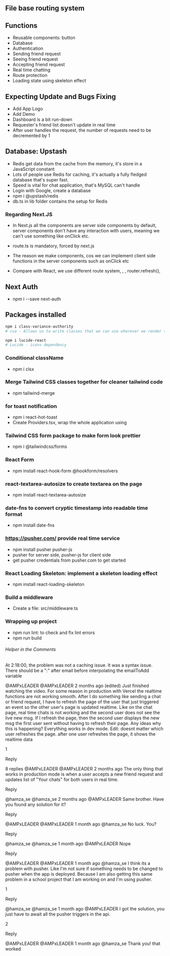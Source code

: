 ## File base routing system

## Functions

- Reusable components: button
- Database
- Authentication
- Sending friend request
- Seeing friend request
- Accepting friend request
- Real time chatting
- Route protection
- Loading state using skeleton effect

## Expecting Update and Bugs Fixing

- Add App Logo
- Add Demo
- Dashboard is a bit run-down
- Requester's friend list doesn't update in real time
- After user handles the request, the number of requests need to be decremented by 1

## Database: Upstash

- Redis get data from the cache from the memory, it's store in a JavaScript constant
- Lots of people use Redis for caching, it's actually a fully fledged database that's super fast.
- Speed is vital for chat application, that's MySQL can't handle
- Login with Google, create a database
- npm i @upstash/redis
- db.ts in lib folder contains the setup for Redis

### Regarding Next.JS

- In Next.js all the components are server side components by default, server components don't have any interaction with users, meaning we can't use something like onClick etc.

- route.ts is mandatory, forced by next.js

- The reason we make components, cos we can implement client side functions in the server components such as onClick etc

- Compare with React, we use different route system, <Link />, <Image />, router.refresh(),

## Next Auth

- npm i --save next-auth

## Packages installed

```bash
npm i class-variance-authority
# cva - Allows us to write classes that we can use wherever we render the button
```

```bash
npm i lucide-react
# Lucide - icons dependency
```

### Conditional className

- npm i clsx

### Merge Tailwind CSS classes together for cleaner tailwind code

- npm tailwind-merge

### for toast notification

- npm i react-hot-toast
- Create Providers.tsx, wrap the whole application using <Providers></Providers>

### Tailwind CSS form package to make form look prettier

- npm i @tailwindcss/forms

### React Form

- npm install react-hook-form @hookform/resolvers

### react-textarea-autosize to create textarea on the page

- npm install react-textarea-autosize

### date-fns to convert cryptic timestamp into readable time format

- npm install date-fns

### https://pusher.com/ provide real time service

- npm install pusher pusher-js
- pusher for server side, pusher-js for client side
- get pusher credentials from pusher.com to get started

### React Loading Skeleton: implement a skeleton loading effect

- npm install react-loading-skeleton

### Build a middleware

- Create a file: src/middleware.ts

### Wrapping up project

- npm run lint: to check and fix lint errors
- npm run build

###### Helper in the Comments

At 2:18:00, the problem was not a caching issue. It was a syntax issue. There should be a ":" after email before interpolating the emailToAdd variable

@AMPxLEADER
@AMPxLEADER
2 months ago (edited)
Just finished watching the video. For some reason in production with Vercel the realtime functions are not working smooth. After I do something like sending a chat or friend request, I have to refresh the page of the user that just triggered an event so the other user's page is updated realtime. Like on the chat page, real time chats is not working and the second user does not see the live new msg. If I refresh the page, then the second user displays the new msg the first user sent without having to refresh their page. Any ideas why this is happening? Everything works in dev mode. Edit: doesnt matter which user refreshes the page. after one user refreshes the page, it shows the realtime data

1

Reply

8 replies
@AMPxLEADER
@AMPxLEADER
2 months ago
The only thing that works in production mode is when a user accepts a new friend request and updates list of "Your chats" for both users in real time.

Reply

@hamza_se
@hamza_se
2 months ago
@AMPxLEADER Same brother. Have you found any solution for it?

Reply

@AMPxLEADER
@AMPxLEADER
1 month ago
@hamza_se No luck. You?

Reply

@hamza_se
@hamza_se
1 month ago
@AMPxLEADER Nope

Reply

@AMPxLEADER
@AMPxLEADER
1 month ago
@hamza_se I think its a problem with pusher. Like I'm not sure if something needs to be changed to pusher when the app is deployed. Because I am also getting this same problem in a school project that I am working on and I'm using pusher.

1

Reply

@hamza_se
@hamza_se
1 month ago
@AMPxLEADER I got the solution, you just have to await all the pusher triggers in the api.

2

Reply

@AMPxLEADER
@AMPxLEADER
1 month ago
@hamza_se Thank you! that worked
